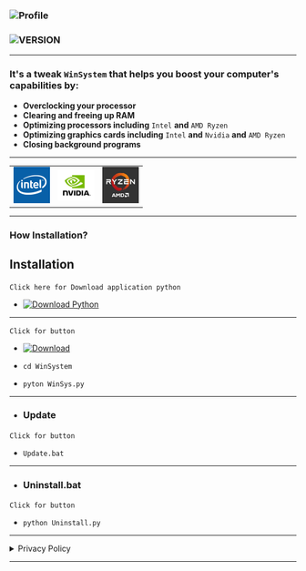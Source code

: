 ### ![Profile](https://img.shields.io/badge/WinSystem-For_Windows-blue?style=for-the-badge&logo=github&logoColor=white)

### ![VERSION](https://img.shields.io/badge/version_:_1-0056D2?style=for-the-badge&logo=links&logoColor=white)

---

### **It's a tweak `WinSystem` that helps you boost your computer's capabilities by:**
- **Overclocking your processor**
- **Clearing and freeing up RAM**
- **Optimizing processors including** `Intel` **and** `AMD Ryzen`
- **Optimizing graphics cards including** `Intel` **and** `Nvidia` **and** `AMD Ryzen`
- **Closing background programs**


---

<table>
  <tr>
    <td><img src="ICON\Intel.png" alt="Intel" width="64"></td>
    <td><img src="ICON\NVADIA.png" alt="NVADIA" width="64"></td>
    <td><img src="ICON\AMD.jpg" alt="AMD" width="64"></td>
  </tr>
</table>

---

### **How Installation?**

## Installation 

`Click here for Download application python`

- [![Download Python](https://img.shields.io/badge/Download-Python-blue?logo=python&logoColor=white)](https://www.python.org/ftp/python/3.11.0/python-3.11.0rc2-amd64.exe)

---

`Click for button`

- [![Download](https://img.shields.io/badge/-Download_Manager_Pc-gray?style=flat-square&logo=github)](https://github.com/wsl-iq/WinSystem/archive/refs/heads/main.zip)

- `cd WinSystem`

- `pyton WinSys.py`

---

- ### **Update**
`Click for button`
- `Update.bat`

---

- ### **Uninstall.bat**

`Click for button`
- `python Uninstall.py`

---

<details>
  <summary> Privacy Policy </summary>

**Privacy Policy for WinSystem**

Introduction:
At `WinSystem` we respect the privacy of our users. This program does not interfere with user files, modify them, or collect any personal data.

1. **Data Collection:**
The program does not collect or store any personal data from users.

2. **Use of Data:**
Since the program does not collect personal data, no data is used in any way.

3. **User Files:**
The program does not interfere with any files stored on the user's device and does not read or modify any data.

4. **Data Protection:**
No sensitive data is collected, so there is no need for specific protection.

5. **User Rights:**
Since the program does not handle personal data, there is no data to modify or delete.

6. **Updates:**
We may update the Privacy Policy from time to time, but this will not affect the data collection practices.
</details>

---
